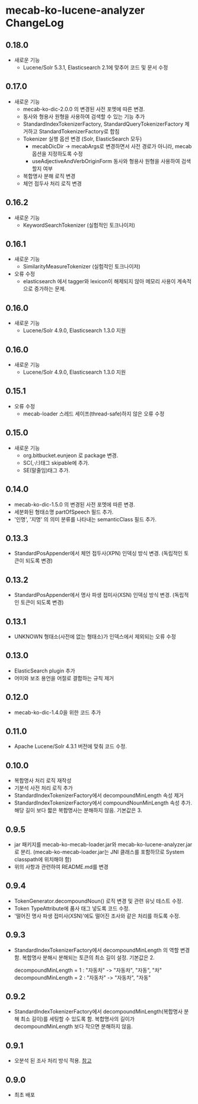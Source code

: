 # mecab-ko-lucene-analyzer ChangeLog

## 0.18.0

- 새로운 기능
    - Lucene/Solr 5.3.1, Elasticsearch 2.1에 맞추어 코드 및 문서 수정

## 0.17.0

- 새로운 기능
    - mecab-ko-dic-2.0.0 의 변경된 사전 포멧에 따른 변경.
    - 동사와 형용사 원형을 사용하여 검색할 수 있는 기능 추가
    - StandardIndexTokenizerFactory, StandardQueryTokenizerFactory 제거하고 StandardTokenizerFactory로 합침
    - Tokenizer 실행 옵션 변경 (Solr, ElasticSearch 모두)
        - mecabDicDir -> mecabArgs로 변경하면서 사전 경로가 아니라, mecab 옵션을 지정하도록 수정
        - useAdjectiveAndVerbOriginForm 동사와 형용사 원형을 사용하여 검색할지 여부
    - 복합명사 분해 로직 변경
    - 체언 접두사 처리 로직 변경

## 0.16.2

- 새로운 기능
    - KeywordSearchTokenizer (실험적인 토크나이저)

## 0.16.1

- 새로운 기능
    - SimilarityMeasureTokenizer (실험적인 토크나이저)
- 오류 수정
    - elasticsearch 에서 tagger와 lexicon이 해제되지 않아 메모리 사용이 계속적으로 증가하는 문제.

## 0.16.0

- 새로운 기능
    - Lucene/Solr 4.9.0, Elasticsearch 1.3.0 지원

## 0.16.0

- 새로운 기능
    - Lucene/Solr 4.9.0, Elasticsearch 1.3.0 지원

## 0.15.1

- 오류 수정
    - mecab-loader 스레드 세이프(thread-safe)하지 않은 오류 수정

## 0.15.0

- 새로운 기능
    - org.bitbucket.eunjeon 로 package 변경.
    - SC(,·/:)태그 skipable에 추가.
    - SE(말줄임)태그 추가.

## 0.14.0

- mecab-ko-dic-1.5.0 의 변경된 사전 포멧에 따른 변경.
- 세분화된 형태소명 partOfSpeech 필드 추가.
- '인명', '지명' 의 의미 분류를 나타내는 semanticClass 필드 추가.

## 0.13.3

- StandardPosAppender에서 체언 접두사(XPN) 인덱싱 방식 변경. (독립적인 토큰이 되도록 변경)

## 0.13.2

- StandardPosAppender에서 명사 파생 접미사(XSN) 인덱싱 방식 변경. (독립적인 토큰이 되도록 변경)

## 0.13.1

- UNKNOWN 형태소(사전에 없는 형태소)가 인덱스에서 제외되는 오류 수정

## 0.13.0

- ElasticSearch plugin 추가
- 어미와 보조 용언을 어절로 결합하는 규칙 제거

## 0.12.0

- mecab-ko-dic-1.4.0을 위한 코드 추가

## 0.11.0

- Apache Lucene/Solr 4.3.1 버전에 맞춰 코드 수정.

## 0.10.0

- 복합명사 처리 로직 재작성
- 기분석 사전 처리 로직 추가
- StandardIndexTokenizerFactory에서 decompoundMinLength 속성 제거
- StandardIndexTokenizerFactory에서 compoundNounMinLength 속성 추가. 해당 길이 보다 짧은 복합명사는 분해하지 않음. 기본값은 3.

## 0.9.5

- jar 패키지를 mecab-ko-mecab-loader.jar와 mecab-ko-lucene-analyzer.jar로 분리. (mecab-ko-mecab-loader.jar는 JNI 클래스를 포함하므로 System classpath에 위치해야 함)
- 위의 사항과 관련하여 README.md를 변경

## 0.9.4

- TokenGenerator.decompoundNoun() 로직 변경 및 관련 유닛 테스트 수정.
- Token TypeAttribute에 품사 태그 넣도록 코드 수정.
- '떨어진 명사 파생 접미사(XSN)'에도 떨어진 조사와 같은 처리를 하도록 수정.

## 0.9.3

- StandardIndexTokenizerFactory에서 decompoundMinLength 의 역할 변경함. 복합명사 분해시 분해되는 토큰의 최소 길이 설정. 기본값은 2.

    decompoundMinLength = 1 : "자동차" -> "자동차", "자동", "차"
    decompoundMinLength = 2 : "자동차" -> "자동차", "자동"

## 0.9.2

- StandardIndexTokenizerFactory에서 decompoundMinLength(복합명사 분해 최소 길이)를 세팅할 수 있도록 함. 복합명사의 길이가 decompoundMinLength 보다 작으면 분해하지 않음.

## 0.9.1

- 오분석 된 조사 처리 방식 적용. [참고](https://bitbucket.org/eunjeon/mecab-ko-dic/issue/1/--------------------)

## 0.9.0

- 최초 배포
